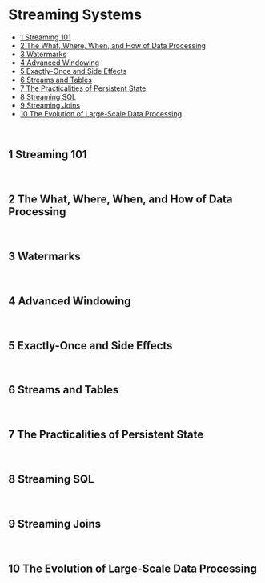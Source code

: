# Streaming Systems

- [1 Streaming 101](#1)
- [2 The What, Where, When, and How of Data Processing](#2)
- [3 Watermarks](#3)
- [4 Advanced Windowing](#4)
- [5 Exactly-Once and Side Effects](#5)
- [6 Streams and Tables](#6)
- [7 The Practicalities of Persistent State](#7)
- [8 Streaming SQL](#8)
- [9 Streaming Joins](#9)
- [10 The Evolution of Large-Scale Data Processing](#10)


&nbsp;   
<a id="1"></a>
## 1 Streaming 101


&nbsp;   
<a id="2"></a>
## 2 The What, Where, When, and How of Data Processing


&nbsp;   
<a id="3"></a>
## 3 Watermarks


&nbsp;   
<a id="4"></a>
## 4 Advanced Windowing


&nbsp;   
<a id="5"></a>
## 5 Exactly-Once and Side Effects


&nbsp;   
<a id="6"></a>
## 6 Streams and Tables


&nbsp;   
<a id="7"></a>
## 7 The Practicalities of Persistent State


&nbsp;   
<a id="8"></a>
## 8 Streaming SQL


&nbsp;   
<a id="9"></a>
## 9 Streaming Joins


&nbsp;   
<a id="10"></a>
## 10 The Evolution of Large-Scale Data Processing


